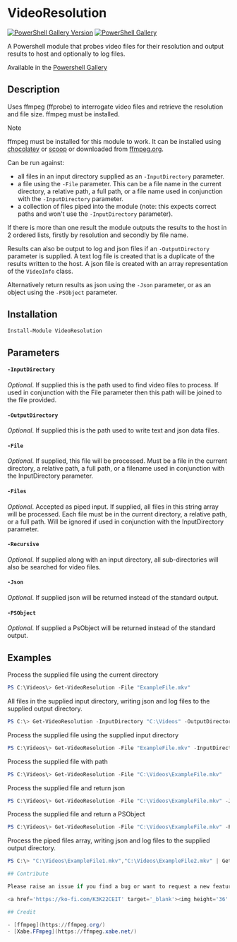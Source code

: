 # VideoResolution

[![PowerShell Gallery Version](https://img.shields.io/powershellgallery/v/VideoResolution?label=VideoResolution&logo=powershell&style=plastic)](https://www.powershellgallery.com/packages/VideoResolution)
[![PowerShell Gallery](https://img.shields.io/powershellgallery/dt/VideoResolution?style=plastic)](https://www.powershellgallery.com/packages/VideoResolution)

A Powershell module that probes video files for their resolution and output results to host and optionally to log files.

Available in the [Powershell Gallery](https://www.powershellgallery.com/packages/VideoResolution)

## Description
Uses ffmpeg (ffprobe) to interrogate video files and retrieve the resolution and file size. ffmpeg must be installed.

> [!NOTE]
> ffmpeg must be installed for this module to work. It can be installed using [chocolatey](https://chocolatey.org/packages/ffmpeg) or [scoop](https://scoop.sh/) or downloaded from [ffmpeg.org](https://ffmpeg.org/download.html).

Can be run against: 

* all files in an input directory supplied as an `-InputDirectory` parameter.
* a file using the `-File` parameter. This can be a file name in the current directory, a relative path, a full path, or a file name used in conjunction with the `-InputDirectory` parameter.
* a collection of files piped into the module (note: this expects correct paths and won't use the `-InputDirectory` parameter).

If there is more than one result the module outputs the results to the host in 2 ordered lists, firstly by resolution and secondly by file name.

Results can also be output to log and json files if an `-OutputDirectory` parameter is supplied.
A text log file is created that is a duplicate of the results written to the host.
A json file is created with an array representation of the `VideoInfo` class.

Alternatively return results as json using the `-Json` parameter, or as an object using the `-PSObject` parameter.

## Installation

```powershell
Install-Module VideoResolution
```

## Parameters

#### `-InputDirectory`
*Optional*. If supplied this is the path used to find video files to process. If used in conjunction with the File
parameter then this path will be joined to the file provided.

#### `-OutputDirectory`
*Optional*. If supplied this is the path used to write text and json data files.

#### `-File`
*Optional*. If supplied, this file will be processed. Must be a file in the current directory, a relative path, a full
path, or a filename used in conjunction with the InputDirectory parameter.

#### `-Files`
*Optional*. Accepted as piped input. If supplied, all files in this string array will be processed. Each file must be
in the current directory, a relative path, or a full path. Will be ignored if used in conjunction with the
InputDirectory parameter.

#### `-Recursive`
*Optional*. If supplied along with an input directory, all sub-directories will also be searched for video files.

#### `-Json`
*Optional*. If supplied json will be returned instead of the standard output.

#### `-PSObject`
*Optional*. If supplied a PsObject will be returned instead of the standard output.

## Examples

Process the supplied file using the current directory

```powershell
PS C:\Videos\> Get-VideoResolution -File "ExampleFile.mkv"
```

All files in the supplied input directory, writing json and log files to the supplied output directory.

```powershell
PS C:\> Get-VideoResolution -InputDirectory "C:\Videos" -OutputDirectory "C:\Videos\Logs"
```

Process the supplied file using the supplied input directory

```powershell
PS C:\Videos\> Get-VideoResolution -File "ExampleFile.mkv" -InputDirectory "C:\Videos"
```

Process the supplied file with path

```powershell
PS C:\Videos\> Get-VideoResolution -File "C:\Videos\ExampleFile.mkv"
```

Process the supplied file and return json

```powershell
PS C:\Videos\> Get-VideoResolution -File "C:\Videos\ExampleFile.mkv" -Json
```

Process the supplied file and return a PSObject

```powershell
PS C:\Videos\> Get-VideoResolution -File "C:\Videos\ExampleFile.mkv" -PSObject
```

Process the piped files array, writing json and log files to the supplied output directory.

```powershell
PS C:\> "C:\Videos\ExampleFile1.mkv","C:\Videos\ExampleFile2.mkv" | Get-VideoResolution -OutputDirectory "C:\Videos\Logs"

## Contribute

Please raise an issue if you find a bug or want to request a new feature, or create a pull request to contribute.

<a href='https://ko-fi.com/K3K22CEIT' target='_blank'><img height='36' style='border:0px;height:36px;' src='https://cdn.ko-fi.com/cdn/kofi4.png?v=2' border='0' alt='Buy Me a Coffee at ko-fi.com' /></a>

## Credit

- [ffmpeg](https://ffmpeg.org/)
- [Xabe.FFmpeg](https://ffmpeg.xabe.net/)